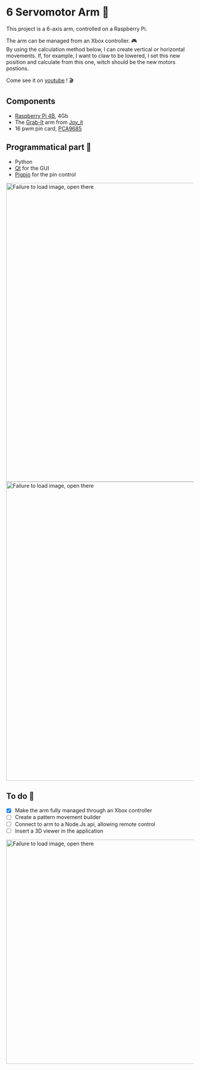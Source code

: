 # 6 Servomotor Arm 🤖
This project is a 6-axis arm, controlled on a Raspberry Pi.

The arm can be managed from an Xbox controller. :video_game:  
By using the calculation method below, I can create vertical or horizontal movements. If, for example, I want to claw to be lowered, I set this new position and calculate from this one, witch should be the new motors postions.

Come see it on [youtube](https://www.youtube.com/channel/UCwJnVZhGoA4HdHr3r9BlZqg) ! :clapper:

## Components
- [Raspberry Pi 4B](https://www.raspberrypi.org/products/raspberry-pi-4-model-b/), 4Gb  
- The [Grab-It](https://joy-it.net/de/products/Robot02) arm from [Joy_it](https://joy-it.net/en/)  
- 16 pwm pin card, [PCA9685](https://www.amazon.fr/gp/product/B07V72VBJ4/ref=ppx_yo_dt_b_asin_title_o01_s00?ie=UTF8&psc=1)

## Programmatical part :wrench:
- Python  
- [Qt](https://www.qt.io/) for the GUI  
- [Pigpio](http://abyz.me.uk/rpi/pigpio/examples.html) for the pin control  

<img width="800" alt="Failure to load image, open there" src="https://drive.google.com/uc?export=view&id=1lsptWAeE1047xdFiftxcgOpJheJEhI9M">
<img width="800" alt="Failure to load image, open there" src="https://drive.google.com/uc?export=view&id=1kcNa3WQNZCbU3FKjx-0OkFhBEvRXbJol">

## To do :memo:
- [X] Make the arm fully managed through an Xbox controller 
- [ ] Create a pattern movement builder
- [ ] Connect to arm to a Node.Js api, allowing remote control
- [ ] Insert a 3D viewer in the application

<img width="600" alt="Failure to load image, open there" src="https://drive.google.com/uc?export=view&id=1G144SaH336PP6PAeimX-bxtZagvuSLau">

